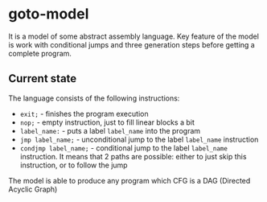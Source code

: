 # goto-model

It is a model of some abstract assembly language. Key feature of the model is work with conditional jumps and three generation steps before getting
a complete program.

## Current state

The language consists of the following instructions:
 - `exit;` - finishes the program execution
 - `nop;` - empty instruction, just to fill linear blocks a bit
 - `label_name:` - puts a label `label_name` into the program
 - `jmp label_name;` - unconditional jump to the label `label_name` instruction
 - `condjmp label_name;` - conditional jump to the label `label_name` instruction. It means that 2 paths are possible: either to just skip this instruction,
 or to follow the jump

The model is able to produce any program which CFG is a DAG (Directed Acyclic Graph)
